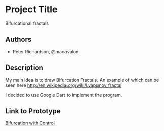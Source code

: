 # Project Title
Bifurcational fractals 

## Authors
- Peter Richardson, @macavalon


## Description
My main idea is to draw Bifurcation Fractals.
An example of which can be seen here http://en.wikipedia.org/wiki/Lyapunov_fractal

I decided to use Google Dart to implement the program.

## Link to Prototype

[Bifurcation with Control](http://macavalon.com/devart/3rdBifurcationTest/bifurcationtest.html "Bifurcation with Control")



